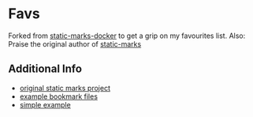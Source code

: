 # Favs
Forked from [static-marks-docker](https://github.com/gaerfield/static-marks-docker) to get a grip on my favourites list. Also: Praise the original author of [static-marks](https://github.com/darekkay/static-marks)

## Additional Info
* [original static marks project](https://github.com/darekkay/static-marks)
* [example bookmark files](https://github.com/darekkay/static-marks/blob/master/docs/examples)
* [simple example](https://darekkay.com/static-marks/demo/demo-example.html#/)

